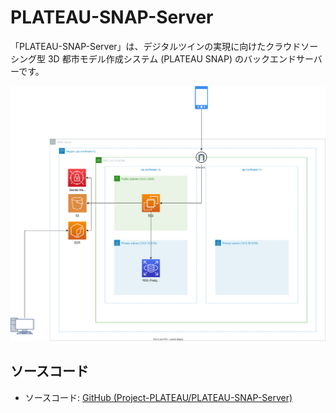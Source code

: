 # PLATEAU-SNAP-Server

「PLATEAU-SNAP-Server」は、デジタルツインの実現に向けたクラウドソーシング型 3D 都市モデル作成システム (PLATEAU SNAP) のバックエンドサーバーです。

![](resources/architectur.drawio.svg)

## ソースコード

- ソースコード: [GitHub (Project-PLATEAU/PLATEAU-SNAP-Server)](https://github.com/Project-PLATEAU/PLATEAU-SNAP-Server)
